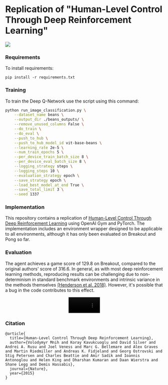 # Replication of "Human-Level Control Through Deep Reinforcement Learning"
[![](https://img.shields.io/github/license/jannik-brinkmann/dqn.svg)](https://github.com/jannik-brinkmann/dqn/blob/master/LICENSE.md)

### Requirements

To install requirements:

```setup
pip install -r requirements.txt
```

### Training
To train the Deep Q-Network use the script using this command:

```bash
python run_image_classification.py \
    --dataset_name beans \
    --output_dir ./beans_outputs/ \
    --remove_unused_columns False \
    --do_train \
    --do_eval \
    --push_to_hub \
    --push_to_hub_model_id vit-base-beans \
    --learning_rate 2e-5 \
    --num_train_epochs 5 \
    --per_device_train_batch_size 8 \
    --per_device_eval_batch_size 8 \
    --logging_strategy steps \
    --logging_steps 10 \
    --evaluation_strategy epoch \
    --save_strategy epoch \
    --load_best_model_at_end True \
    --save_total_limit 3 \
    --seed 1337
```

### Implementation

This repository contains a replication of [Human-Level Control Through Deep Reinforcement Learning](https://www.nature.com/articles/nature14236) using OpenAI Gym and PyTorch. The implementation includes an environment wrapper designed to be applicable to all environments, although it has only been evaluated on Breakout and Pong so far.

### Evaluation

The agent achieves a game score of 129.8 on Breakout, compared to the original authors' score of 316.6. In general, as with most deep reinforcement learning methods, reproducing results can be challenging due to non-determinism in standard benchmark environments and intrinsic variance in the methods themselves [(Henderson et al. 2018)](https://ojs.aaai.org/index.php/AAAI/article/view/11694). However, it's possible that a bug in the code contributes to this effect.

<div align="center">
  <video src="https://user-images.githubusercontent.com/62884101/226115786-cae633c3-9ba8-4952-8e9f-fedbc6267cff.mp4" width="100" />
</div>

### Citation   
```
@article{
  title={Human-Level Control Through Deep Reinforcement Learning},
  author={Volodymyr Mnih and Koray Kavukcuoglu and David Silver and Andrei A. Rusu and Joel Veness and Marc G. Bellemare and Alex Graves and Martin Riedmiller and Andreas K. Fidjeland and Georg Ostrovski and Stig Petersen and Charles Beattie and Amir Sadik and Ioannis Antonoglou and Helen King and Dharshan Kumaran and Daan Wierstra and Shane Legg and Demis Hassabis},
  journal={Nature},
  year={2015}
}
```
